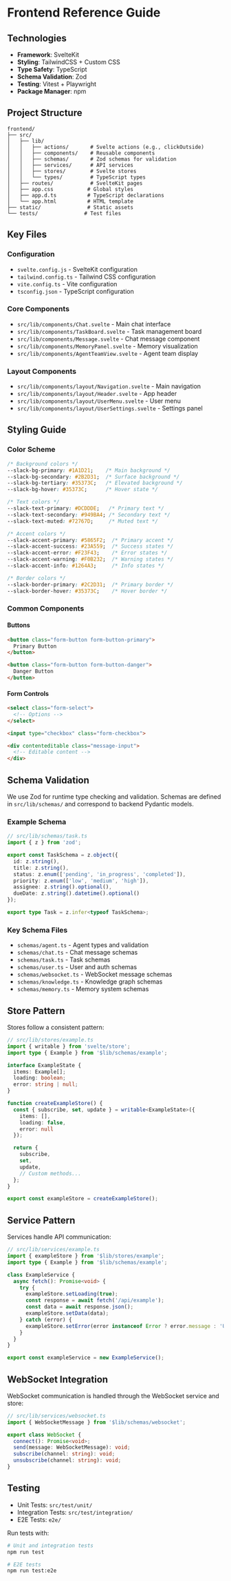 # Frontend Reference Guide

## Technologies

- **Framework**: SvelteKit
- **Styling**: TailwindCSS + Custom CSS
- **Type Safety**: TypeScript
- **Schema Validation**: Zod
- **Testing**: Vitest + Playwright
- **Package Manager**: npm

## Project Structure

```
frontend/
├── src/
│   ├── lib/
│   │   ├── actions/       # Svelte actions (e.g., clickOutside)
│   │   ├── components/    # Reusable components
│   │   ├── schemas/       # Zod schemas for validation
│   │   ├── services/      # API services
│   │   ├── stores/        # Svelte stores
│   │   └── types/         # TypeScript types
│   ├── routes/            # SvelteKit pages
│   ├── app.css           # Global styles
│   ├── app.d.ts          # TypeScript declarations
│   └── app.html          # HTML template
├── static/               # Static assets
└── tests/               # Test files
```

## Key Files

### Configuration
- `svelte.config.js` - SvelteKit configuration
- `tailwind.config.ts` - Tailwind CSS configuration
- `vite.config.ts` - Vite configuration
- `tsconfig.json` - TypeScript configuration

### Core Components
- `src/lib/components/Chat.svelte` - Main chat interface
- `src/lib/components/TaskBoard.svelte` - Task management board
- `src/lib/components/Message.svelte` - Chat message component
- `src/lib/components/MemoryPanel.svelte` - Memory visualization
- `src/lib/components/AgentTeamView.svelte` - Agent team display

### Layout Components
- `src/lib/components/layout/Navigation.svelte` - Main navigation
- `src/lib/components/layout/Header.svelte` - App header
- `src/lib/components/layout/UserMenu.svelte` - User menu
- `src/lib/components/layout/UserSettings.svelte` - Settings panel

## Styling Guide

### Color Scheme

```css
/* Background colors */
--slack-bg-primary: #1A1D21;    /* Main background */
--slack-bg-secondary: #2B2D31;  /* Surface background */
--slack-bg-tertiary: #35373C;   /* Elevated background */
--slack-bg-hover: #35373C;      /* Hover state */

/* Text colors */
--slack-text-primary: #DCDDDE;   /* Primary text */
--slack-text-secondary: #949BA4; /* Secondary text */
--slack-text-muted: #72767D;     /* Muted text */

/* Accent colors */
--slack-accent-primary: #5865F2;  /* Primary accent */
--slack-accent-success: #23A559;  /* Success states */
--slack-accent-error: #F23F43;    /* Error states */
--slack-accent-warning: #F0B232;  /* Warning states */
--slack-accent-info: #1264A3;     /* Info states */

/* Border colors */
--slack-border-primary: #2C2D31;  /* Primary border */
--slack-border-hover: #35373C;    /* Hover border */
```

### Common Components

#### Buttons
```html
<button class="form-button form-button-primary">
  Primary Button
</button>

<button class="form-button form-button-danger">
  Danger Button
</button>
```

#### Form Controls
```html
<select class="form-select">
  <!-- Options -->
</select>

<input type="checkbox" class="form-checkbox">

<div contenteditable class="message-input">
  <!-- Editable content -->
</div>
```

## Schema Validation

We use Zod for runtime type checking and validation. Schemas are defined in `src/lib/schemas/` and correspond to backend Pydantic models.

### Example Schema
```typescript
// src/lib/schemas/task.ts
import { z } from 'zod';

export const TaskSchema = z.object({
  id: z.string(),
  title: z.string(),
  status: z.enum(['pending', 'in_progress', 'completed']),
  priority: z.enum(['low', 'medium', 'high']),
  assignee: z.string().optional(),
  dueDate: z.string().datetime().optional()
});

export type Task = z.infer<typeof TaskSchema>;
```

### Key Schema Files
- `schemas/agent.ts` - Agent types and validation
- `schemas/chat.ts` - Chat message schemas
- `schemas/task.ts` - Task schemas
- `schemas/user.ts` - User and auth schemas
- `schemas/websocket.ts` - WebSocket message schemas
- `schemas/knowledge.ts` - Knowledge graph schemas
- `schemas/memory.ts` - Memory system schemas

## Store Pattern

Stores follow a consistent pattern:

```typescript
// src/lib/stores/example.ts
import { writable } from 'svelte/store';
import type { Example } from '$lib/schemas/example';

interface ExampleState {
  items: Example[];
  loading: boolean;
  error: string | null;
}

function createExampleStore() {
  const { subscribe, set, update } = writable<ExampleState>({
    items: [],
    loading: false,
    error: null
  });

  return {
    subscribe,
    set,
    update,
    // Custom methods...
  };
}

export const exampleStore = createExampleStore();
```

## Service Pattern

Services handle API communication:

```typescript
// src/lib/services/example.ts
import { exampleStore } from '$lib/stores/example';
import type { Example } from '$lib/schemas/example';

class ExampleService {
  async fetch(): Promise<void> {
    try {
      exampleStore.setLoading(true);
      const response = await fetch('/api/example');
      const data = await response.json();
      exampleStore.setData(data);
    } catch (error) {
      exampleStore.setError(error instanceof Error ? error.message : 'Unknown error');
    }
  }
}

export const exampleService = new ExampleService();
```

## WebSocket Integration

WebSocket communication is handled through the WebSocket service and store:

```typescript
// src/lib/services/websocket.ts
import { WebSocketMessage } from '$lib/schemas/websocket';

export class WebSocket {
  connect(): Promise<void>;
  send(message: WebSocketMessage): void;
  subscribe(channel: string): void;
  unsubscribe(channel: string): void;
}
```

## Testing

- Unit Tests: `src/test/unit/`
- Integration Tests: `src/test/integration/`
- E2E Tests: `e2e/`

Run tests with:
```bash
# Unit and integration tests
npm run test

# E2E tests
npm run test:e2e
